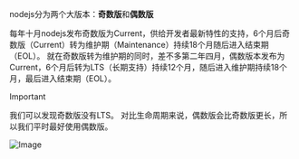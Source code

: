 nodejs分为两个大版本：**奇数版**和**偶数版**

每年十月nodejs发布奇数版为Current，供给开发者最新特性的支持，6个月后奇数版（Current）转为维护期（Maintenance）持续18个月随后进入结束期（EOL）。
就在奇数版转为维护期的同时，差不多第二年四月，偶数版本发布为Current，6个月后转为LTS（长期支持）持续12个月，随后进入维护期持续18个月，最后进入结束期（EOL）。



> [!IMPORTANT]
> 我们可以发现奇数版没有LTS。
> 对比生命周期来说，偶数版会比奇数版更长，所以我们平时最好使用偶数版。

![Image](https://github.com/user-attachments/assets/6a45ffd8-bd3c-45b8-a4ed-09d1d8194dc0)